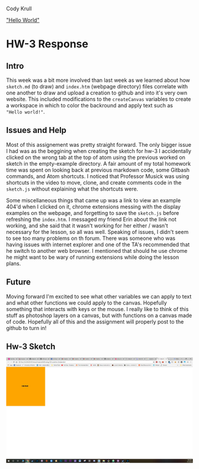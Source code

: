 Cody Krull

["Hello World"](https://codykrull.github.io/120-work/hw-3/)


# HW-3 Response

## Intro

This week was a bit more involved than last week as we learned about how ```sketch.md``` (to draw) and ```index.htm``` (webpage directory) files correlate with one another to draw and upload a creation to github and into it's very own website. This included modifications to the ```createCanvas``` variables to create a workspace in which to color the backround and apply text such as ``` "Hello world!"```.

## Issues and Help

Most of this assignement was pretty straight forward. The only bigger issue I had was as the beggining when creating the sketch for hw-3 I accidentally clicked on the wrong tab at the top of atom using the previous worked on sketch in the empty-example directory. A fair amount of my total homework time was spent on looking back at previous markdown code, some Gitbash commands, and Atom shortcuts. I noticed that Professor Musick was using shortcuts in the video to move, clone, and create comments code in the ```sketch.js``` without explaining what the shortcuts were.

Some miscellaneous things that came up was a link to view an example 404'd when I clicked on it, chrome extensions messing with the display examples on the webpage, and forgetting to save the ```sketch.js``` before refreshing the ```index.htm```. I messaged my friend Erin about the link not working, and she said that it wasn't working for her either / wasn't necessary for the lesson, so all was well. Speaking of issues, I didn't seem to see too many problems on th forum. There was someone who was having issues with internet explorer and one of the TA's recommended that he switch to another web browser. I mentioned that should he use chrome he might want to be wary of running extensions while doing the lesson plans.

## Future

Moving forward I'm excited to see what other variables we can apply to text and what other functions we could apply to the canvas. Hopefully something that interacts with keys or the mouse. I really like to think of this stuff as photoshop layers on a canvas, but with functions on a canvas made of code. Hopefully all of this and the assignment will properly post to the github to turn in!

## Hw-3 Sketch
![Hw-3 sketch screenshot](hw-3/sketchcapture.JPG)
